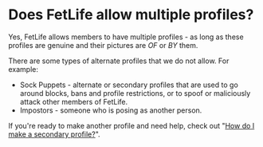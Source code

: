 # Does FetLife allow multiple profiles?

Yes, FetLife allows members to have multiple profiles - as long as these profiles are genuine and their pictures are *_OF_* or *_BY_* them.

There are some types of alternate profiles that we do not allow. For example:
- Sock Puppets - alternate or secondary profiles that are used to go around blocks, bans and profile restrictions, or to spoof or maliciously attack other members of FetLife.
- Impostors - someone who is posing as another person. 

If you're ready to make another profile and need help, check out "[How do I make a secondary profile?](https://fetlife.com/help/how-do-i-make-a-secondary-profile)".
